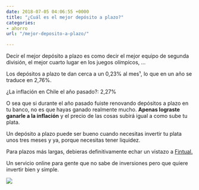 ```yaml
---
date: 2018-07-05 04:06:55 +0000
title: "¿Cuál es el mejor depósito a plazo?"
categories:
- ahorro
url: "/mejor-deposito-a-plazo/"

---
```

Decir el mejor depósito a plazo es como decir el mejor equipo de segunda división, el mejor cuarto lugar en los juegos olímpicos, ...

Los depósitos a plazo te dan cerca a un 0,23% al mes¹, lo que en un año se traduce en 2,76%.

¿La inflación en Chile el año pasado?: 2,27%

O sea que si durante el año pasado fuiste renovando depósitos a plazo en tu banco, no es que hayas ganado realmente mucho. **Apenas lograste ganarle a la inflación** y el precio de las cosas subirá igual a como sube tu plata.

Un depósito a plazo puede ser bueno cuando necesitas invertir tu plata unos tres meses y ya, porque necesitas tener liquidez.

Para plazos más largas, debieras definitivamente echar un vistazo a [Fintual.](www.fintual.cl)

Un servicio online para gente que no sabe de inversiones pero que quiere invertir bien y simple.

![](/uploads/fintual_screen.png)